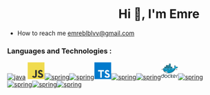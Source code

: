# &nbsp;     &nbsp;&nbsp;&nbsp;&nbsp;&nbsp;&nbsp;&nbsp;&nbsp;&nbsp;&nbsp;&nbsp;&nbsp;&nbsp;&nbsp;&nbsp;&nbsp;&nbsp;&nbsp;&nbsp;&nbsp;&nbsp;&nbsp;&nbsp;&nbsp;&nbsp;&nbsp;&nbsp;&nbsp;&nbsp;&nbsp;&nbsp;&nbsp;&nbsp;&nbsp;&nbsp;&nbsp;&nbsp;Hi 👋, I'm Emre 
- How to reach me  [emreblblvv@gmail.com](emreblblvv@gmail.com) 
 
	
### Languages and Technologies :
																																																																
[<img src='https://icon-library.com/images/icon-java/icon-java-6.jpg' alt='java' height='40'>](https://www.java.com/tr/)          [<img src='https://raw.githubusercontent.com/devicons/devicon/master/icons/javascript/javascript-original.svg' alt='javascript' height='40'>](https://www.javascript.com/)[<img src='https://seeklogo.com/images/C/c-sharp-c-logo-02F17714BA-seeklogo.com.png' alt='spring' height='40'>](https://docs.microsoft.com/en-us/dotnet/csharp/)[<img src='https://res.cloudinary.com/startup-grind/image/upload/c_fill,dpr_2.0,f_auto,g_center,h_1080,q_100,w_1080/v1/gcs/platform-data-goog/events/1_dwa1SCG85BAzQttURVUvrA_0dTV3Sz.png' alt='spring' height='40'>](https://spring.io/)[<img src='https://raw.githubusercontent.com/devicons/devicon/master/icons/typescript/typescript-original.svg' alt='spring' height='40'>](https://cdn.iconscout.com/icon/free/png-256/java-60-1174953.png)[<img src='https://cdn3.iconfinder.com/data/icons/logos-and-brands-adobe/512/267_Python-512.png' alt='spring' height='40'>](https://cdn.iconscout.com/icon/free/png-256/java-60-1174953.png)[<img src='https://cdn.freebiesupply.com/logos/thumbs/2x/kotlin-1-logo.png' alt='spring' height='40'>](https://cdn.iconscout.com/icon/free/png-256/java-60-1174953.png)[<img src='https://raw.githubusercontent.com/devicons/devicon/master/icons/docker/docker-original-wordmark.svg' alt='spring' height='40'>](https://cdn.iconscout.com/icon/free/png-256/java-60-1174953.png)[<img src='https://www.triaxiomsecurity.com/wp-content/uploads/2018/08/2000px-AWS_Simple_Icons_AWS_Cloud.svg.png' alt='spring' height='50'>](https://cdn.iconscout.com/icon/free/png-256/java-60-1174953.png)[<img src='https://seeklogo.com/images/M/mysql-logo-B4943FE6DD-seeklogo.com.png' alt='spring' height='40'>](https://cdn.iconscout.com/icon/free/png-256/java-60-1174953.png)[<img src='https://www.svgrepo.com/show/303229/microsoft-sql-server-logo.svg' alt='spring' height='40'>](https://cdn.iconscout.com/icon/free/png-256/java-60-1174953.png)[<img src='https://camo.githubusercontent.com/fbfcb9e3dc648adc93bef37c718db16c52f617ad055a26de6dc3c21865c3321d/68747470733a2f2f7777772e766563746f726c6f676f2e7a6f6e652f6c6f676f732f6769742d73636d2f6769742d73636d2d69636f6e2e737667' alt='spring' height='40'>](https://cdn.iconscout.com/icon/free/png-256/java-60-1174953.png)
 
 

